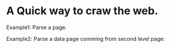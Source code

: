 # A Quick way to craw the web.

Example1: Parse a page.



Example2: Parse a data page comming from second level page:

